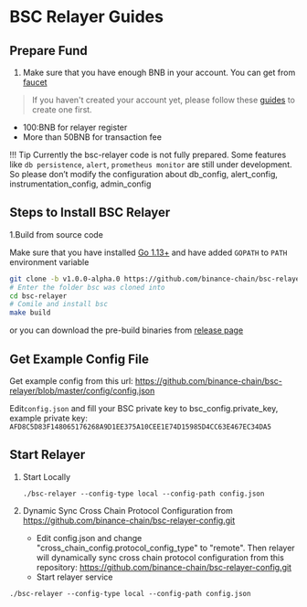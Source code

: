 # BSC Relayer Guides

## Prepare Fund

1. Make sure that you have enough BNB in your account. You can get from [faucet](https://testnet.binance.org/faucet-smart)

> If you haven't created your account yet, please follow these [guides](../wallet/metamask.md) to create one first.
* 100:BNB for relayer register
* More than 50BNB for transaction fee

!!! Tip
		Currently the bsc-relayer code is not fully prepared. Some features like `db persistence`, `alert`, `prometheus monitor` are still under development. So please don’t modify the configuration about db_config, alert_config, instrumentation_config, admin_config

## Steps to Install BSC Relayer

1.Build from source code

Make sure that you have installed [Go 1.13+](https://golang.org/doc/install) and have added `GOPATH` to `PATH` environment variable

```bash
git clone -b v1.0.0-alpha.0 https://github.com/binance-chain/bsc-relayer
# Enter the folder bsc was cloned into
cd bsc-relayer
# Comile and install bsc
make build
```

or you can download the pre-build binaries from [release page](https://github.com/binance-chain/smart-chain-binary/tree/master/bsc)

## Get Example Config File
Get example config from this url: <https://github.com/binance-chain/bsc-relayer/blob/master/config/config.json>

Edit`config.json` and fill your BSC private key to bsc_config.private_key, example private key: `AFD8C5D83F148065176268A9D1EE375A10CEE1E74D15985D4CC63E467EC34DA5`


## Start Relayer

1. Start Locally

    ```shell script
    ./bsc-relayer --config-type local --config-path config.json
    ```

2. Dynamic Sync Cross Chain Protocol Configuration from <https://github.com/binance-chain/bsc-relayer-config.git>

    * Edit config.json and change "cross_chain_config.protocol_config_type" to "remote". Then relayer will dynamically sync cross chain protocol configuration from this repository: https://github.com/binance-chain/bsc-relayer-config.git
    * Start relayer service
    
```shell script
./bsc-relayer --config-type local --config-path config.json
```

